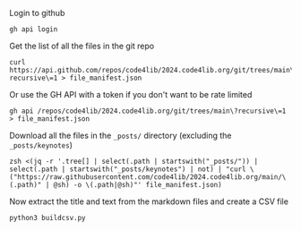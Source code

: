 Login to github

```
gh api login
```

Get the list of all the files in the git repo

```
curl https://api.github.com/repos/code4lib/2024.code4lib.org/git/trees/main\?recursive\=1 > file_manifest.json
```

Or use the GH API with a token if you don't want to be rate limited

```
gh api /repos/code4lib/2024.code4lib.org/git/trees/main\?recursive\=1 > file_manifest.json
```

Download all the files in the `_posts/` directory (excluding the `_posts/keynotes`)

```
zsh <(jq -r '.tree[] | select(.path | startswith("_posts/")) | select(.path | startswith("_posts/keynotes") | not) | "curl \("https://raw.githubusercontent.com/code4lib/2024.code4lib.org/main/\(.path)" | @sh) -o \(.path|@sh)"' file_manifest.json)
```

Now extract the title and text from the markdown files and create a CSV file

```
python3 buildcsv.py
```

